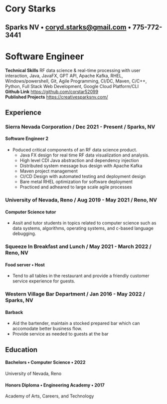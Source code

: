 # Cory Starks
## Sparks NV • coryd.starks@gmail.com • 775-772-3441
# Software Engineer 

**Technical Skills** RF data science & real-time processing with user interaction, Java, JavaFX, GPT API, Apache Kafka, RHEL, Windows/powershell, Git, Agile Programming, CI/DC, Maven, C/C++, Python, Full Stack Web Development, Google Cloud Platform/CLI </br>
**Github Link** https://github.com/corstar52099 </br>
**Published Projects** https://creativesparksnv.com/

## Experience
### Sierra Nevada Corporation / Dec 2021 - Present / Sparks, NV
####  Software Engineer 2
* Poduced critical components of an RF data science product.
    * Java FX design for real time RF data visualization and analysis.
    * High level CDI Java abstraction and dependency injection
    * Distributed system message bus design with Apache Kafka
    * Maven project management
    * CI/CD Design with automated testing and deployment design
    * Bare metal RHEL optimization for software deployment
    * Practiced and adheared to large scale agile processes

### University of Nevada, Reno / Aug 2019 - May 2021 / Reno, NV
#### Computer Science tutor
* Assit and tutor students in topics related to computer science such as data systems, algorithms, operating systems, and c-based language debugging.

### Squeeze In Breakfast and Lunch / May 2021 - March 2022 / Reno, NV
#### Food server • Host
* Tend to all tables in the restaurant and provide a friendly customer service experience for guests.

### Western Village Bar Department / Jan 2016 - May 2022 / Sparks, NV
#### Barback
* Aid the bartender, maintain a stocked prepared bar which can accomodate better business flow.
* Provide service as needed to guests at the bar

## Education
#### Bachelors • Computer Science • 2022
University of Nevada, Reno

#### Honors Diploma • Engineering Academy • 2017
Academy of Arts, Careers, and Technology
